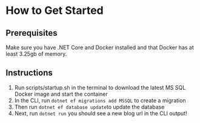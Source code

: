 # How to Get Started

## Prerequisites 

Make sure you have .NET Core and Docker installed and that Docker has at least 3.25gb of memory.

## Instructions

1. Run scripts/startup.sh in the terminal to download the latest MS SQL Docker image and start the container
2. In the CLI, run `dotnet ef migrations add MSSQL` to create a migration
3. Then run `dotnet ef database update`to update the database
4. Next, run `dotnet run` you should see a new blog url in the CLI output!

